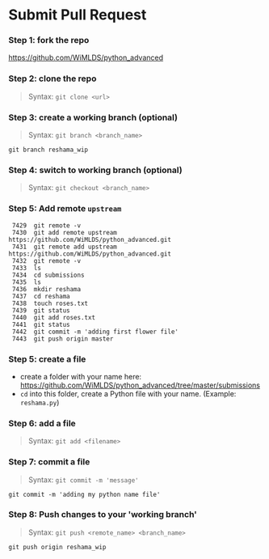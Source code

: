 # Submit Pull Request

### Step 1:  fork the repo
https://github.com/WiMLDS/python_advanced

### Step 2:  clone the repo
>Syntax:  `git clone <url>`  

### Step 3:  create a working branch (optional)
>Syntax:  `git branch <branch_name>`  

`git branch reshama_wip`

### Step 4:  switch to working branch (optional)
>Syntax:  `git checkout <branch_name>`  


### Step 5:  Add remote `upstream`
```
 7429  git remote -v
 7430  git add remote upstream https://github.com/WiMLDS/python_advanced.git
 7431  git remote add upstream https://github.com/WiMLDS/python_advanced.git
 7432  git remote -v
 7433  ls
 7434  cd submissions
 7435  ls
 7436  mkdir reshama
 7437  cd reshama
 7438  touch roses.txt
 7439  git status
 7440  git add roses.txt
 7441  git status
 7442  git commit -m 'adding first flower file'
 7443  git push origin master
```

### Step 5:  create a file
* create a folder with your name here:  https://github.com/WiMLDS/python_advanced/tree/master/submissions
* `cd` into this folder, create a Python file with your name.  (Example:  `reshama.py`)

### Step 6:  add a file
>Syntax:  `git add <filename>`  

### Step 7:  commit a file
>Syntax:  `git commit -m 'message'`    

`git commit -m 'adding my python name file'`

### Step 8:  Push changes to your 'working branch'
>Syntax:  `git push <remote_name> <branch_name>`   

`git push origin reshama_wip`
